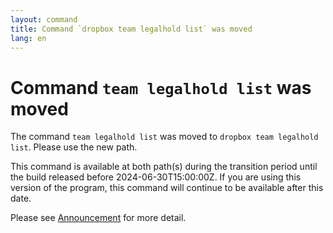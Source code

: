 ```yaml
---
layout: command
title: Command `dropbox team legalhold list` was moved
lang: en
---
```


# Command `team legalhold list` was moved

The command `team legalhold list` was moved to `dropbox team legalhold list`. Please use the new path.

This command is available at both path(s) during the transition period until the build released before 2024-06-30T15:00:00Z. If you are using this version of the program, this command will continue to be available after this date.

Please see [Announcement](https://github.com/watermint/toolbox/discussions/799) for more detail.


